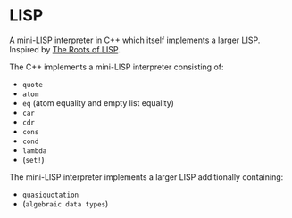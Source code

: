 # LISP

A mini-LISP interpreter in C++ which itself implements a larger LISP.
Inspired by [The Roots of LISP](http://languagelog.ldc.upenn.edu/myl/llog/jmc.pdf).

The C++ implements a mini-LISP interpreter consisting of:
* `quote`
* `atom`
* `eq` (atom equality and empty list equality)
* `car`
* `cdr`
* `cons`
* `cond`
* `lambda`
* (`set!`)

The mini-LISP interpreter implements a larger LISP additionally containing:
* `quasiquotation`
* (`algebraic data types`)
